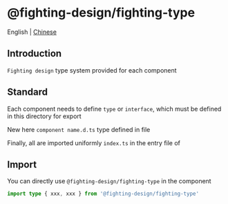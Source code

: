 # @fighting-design/fighting-type

English | [Chinese](./README.zh-CN.md)

## Introduction

`Fighting design` type system provided for each component

## Standard

Each component needs to define `type` or `interface`, which must be defined in this directory for export

New here `component name.d.ts` type defined in file

Finally, all are imported uniformly `index.ts` in the entry file of

## Import

You can directly use `@fighting-design/fighting-type` in the component

```ts
import type { xxx, xxx } from '@fighting-design/fighting-type'
```
